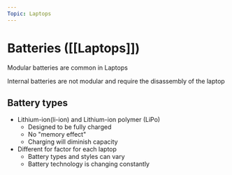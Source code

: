 ```yaml
---
Topic: Laptops
---
```

# Batteries ([[Laptops]])
Modular batteries are common in Laptops

Internal batteries are not modular and require the disassembly of the laptop

## Battery types
- Lithium-ion(li-ion) and Lithium-ion polymer (LiPo)
	- Designed to be fully charged
	- No "memory effect"
	- Charging will diminish capacity
- Different for factor for each laptop
	- Battery types and styles can vary
	- Battery technology is changing constantly